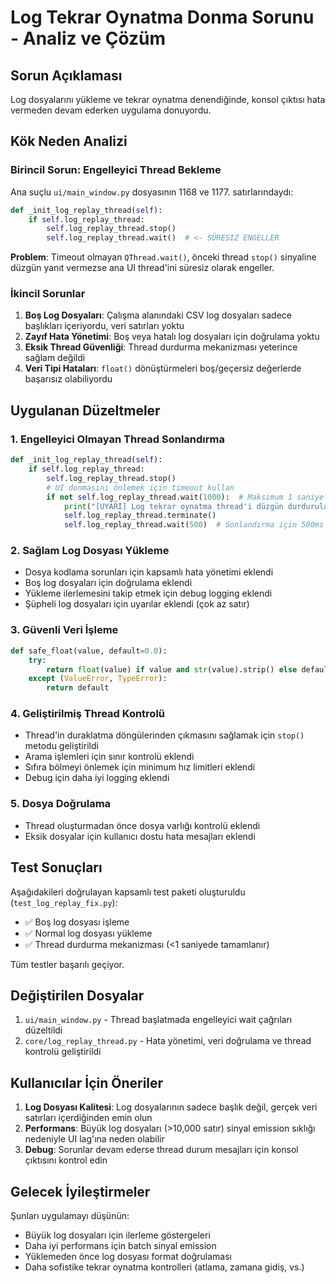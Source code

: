 # Log Tekrar Oynatma Donma Sorunu - Analiz ve Çözüm

## Sorun Açıklaması
Log dosyalarını yükleme ve tekrar oynatma denendiğinde, konsol çıktısı hata vermeden devam ederken uygulama donuyordu.

## Kök Neden Analizi

### Birincil Sorun: Engelleyici Thread Bekleme
Ana suçlu `ui/main_window.py` dosyasının 1168 ve 1177. satırlarındaydı:
```python
def _init_log_replay_thread(self):
    if self.log_replay_thread:
        self.log_replay_thread.stop()
        self.log_replay_thread.wait()  # <- SÜRESIZ ENGELLER
```

**Problem**: Timeout olmayan `QThread.wait()`, önceki thread `stop()` sinyaline düzgün yanıt vermezse ana UI thread'ini süresiz olarak engeller.

### İkincil Sorunlar

1. **Boş Log Dosyaları**: Çalışma alanındaki CSV log dosyaları sadece başlıkları içeriyordu, veri satırları yoktu
2. **Zayıf Hata Yönetimi**: Boş veya hatalı log dosyaları için doğrulama yoktu
3. **Eksik Thread Güvenliği**: Thread durdurma mekanizması yeterince sağlam değildi
4. **Veri Tipi Hataları**: `float()` dönüştürmeleri boş/geçersiz değerlerde başarısız olabiliyordu

## Uygulanan Düzeltmeler

### 1. Engelleyici Olmayan Thread Sonlandırma
```python
def _init_log_replay_thread(self):
    if self.log_replay_thread:
        self.log_replay_thread.stop()
        # UI donmasını önlemek için timeout kullan
        if not self.log_replay_thread.wait(1000):  # Maksimum 1 saniye
            print("[UYARI] Log tekrar oynatma thread'i düzgün durdurulamadı, zorla sonlandırılıyor")
            self.log_replay_thread.terminate()
            self.log_replay_thread.wait(500)  # Sonlandırma için 500ms ver
```

### 2. Sağlam Log Dosyası Yükleme
- Dosya kodlama sorunları için kapsamlı hata yönetimi eklendi
- Boş log dosyaları için doğrulama eklendi
- Yükleme ilerlemesini takip etmek için debug logging eklendi
- Şüpheli log dosyaları için uyarılar eklendi (çok az satır)

### 3. Güvenli Veri İşleme
```python
def safe_float(value, default=0.0):
    try:
        return float(value) if value and str(value).strip() else default
    except (ValueError, TypeError):
        return default
```

### 4. Geliştirilmiş Thread Kontrolü
- Thread'in duraklatma döngülerinden çıkmasını sağlamak için `stop()` metodu geliştirildi
- Arama işlemleri için sınır kontrolü eklendi
- Sıfıra bölmeyi önlemek için minimum hız limitleri eklendi
- Debug için daha iyi logging eklendi

### 5. Dosya Doğrulama
- Thread oluşturmadan önce dosya varlığı kontrolü eklendi
- Eksik dosyalar için kullanıcı dostu hata mesajları eklendi

## Test Sonuçları
Aşağıdakileri doğrulayan kapsamlı test paketi oluşturuldu (`test_log_replay_fix.py`):
- ✅ Boş log dosyası işleme
- ✅ Normal log dosyası yükleme  
- ✅ Thread durdurma mekanizması (<1 saniyede tamamlanır)

Tüm testler başarılı geçiyor.

## Değiştirilen Dosyalar
1. `ui/main_window.py` - Thread başlatmada engelleyici wait çağrıları düzeltildi
2. `core/log_replay_thread.py` - Hata yönetimi, veri doğrulama ve thread kontrolü geliştirildi

## Kullanıcılar İçin Öneriler
1. **Log Dosyası Kalitesi**: Log dosyalarının sadece başlık değil, gerçek veri satırları içerdiğinden emin olun
2. **Performans**: Büyük log dosyaları (>10,000 satır) sinyal emission sıklığı nedeniyle UI lag'ına neden olabilir
3. **Debug**: Sorunlar devam ederse thread durum mesajları için konsol çıktısını kontrol edin

## Gelecek İyileştirmeler
Şunları uygulamayı düşünün:
- Büyük log dosyaları için ilerleme göstergeleri
- Daha iyi performans için batch sinyal emission
- Yüklemeden önce log dosyası format doğrulaması
- Daha sofistike tekrar oynatma kontrolleri (atlama, zamana gidiş, vs.)
